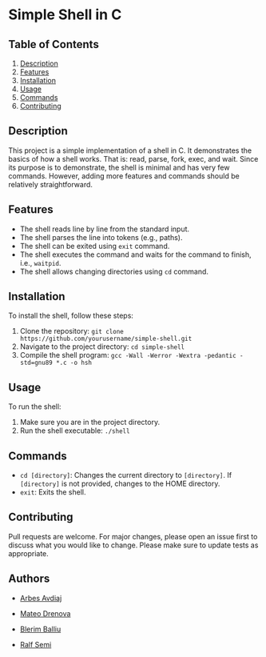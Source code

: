 # Simple Shell in C

## Table of Contents
1. [Description](#description)
2. [Features](#features)
3. [Installation](#installation)
4. [Usage](#usage)
5. [Commands](#commands)
6. [Contributing](#contributing)

## Description
This project is a simple implementation of a shell in C. It demonstrates the basics of how a shell works. That is: read, parse, fork, exec, and wait. Since its purpose is to demonstrate, the shell is minimal and has very few commands. However, adding more features and commands should be relatively straightforward.

## Features
- The shell reads line by line from the standard input.
- The shell parses the line into tokens (e.g., paths).
- The shell can be exited using `exit` command.
- The shell executes the command and waits for the command to finish, i.e., `waitpid`.
- The shell allows changing directories using `cd` command.

## Installation
To install the shell, follow these steps:
1. Clone the repository: `git clone https://github.com/yourusername/simple-shell.git`
2. Navigate to the project directory: `cd simple-shell`
3. Compile the shell program: `gcc -Wall -Werror -Wextra -pedantic -std=gnu89 *.c -o hsh`

## Usage
To run the shell:
1. Make sure you are in the project directory.
2. Run the shell executable: `./shell`

## Commands
- `cd [directory]`: Changes the current directory to `[directory]`. If `[directory]` is not provided, changes to the HOME directory.
- `exit`: Exits the shell.

## Contributing
Pull requests are welcome. For major changes, please open an issue first to discuss what you would like to change. Please make sure to update tests as appropriate.

## Authors

- [Arbes Avdiaj](https://github.com/arbesavdiaj)

- [Mateo Drenova](https://github.com/MDrenova)

- [Blerim Balliu](https://github.com/blerim2)

- [Ralf Semi](https://github.com/rifla93)


